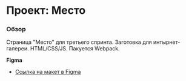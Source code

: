 # Проект: Место

### Обзор

Страница "Место" для третьего спринта. Заготовка для интырнет-галереи. HTML/CSS/JS. Пакуется Webpack.

**Figma**

* [Ссылка на макет в Figma](https://www.figma.com/file/2cn9N9jSkmxD84oJik7xL7/JavaScript.-Sprint-4?node-id=0%3A1)
